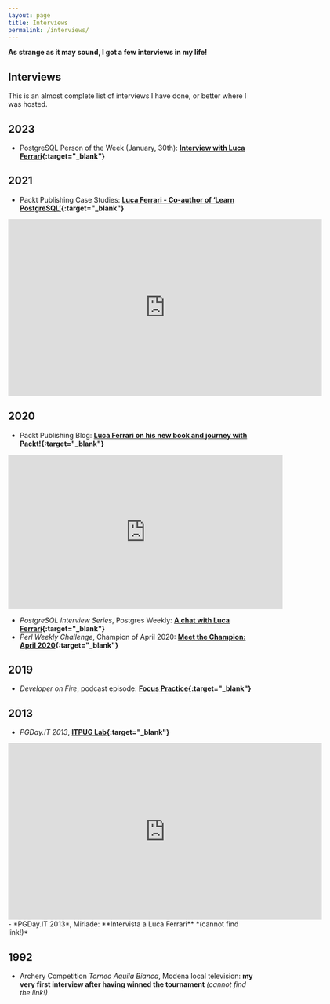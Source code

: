 ```yaml
---
layout: page
title: Interviews
permalink: /interviews/
---
```


**As strange as it may sound, I got a few interviews in my life!**

Interviews
---

This is an almost complete list of interviews I have done, or better where I was hosted.

## 2023
- PostgreSQL Person of the Week (January, 30th): **[Interview with Luca Ferrari](https://postgresql.life/post/luca_ferrari/){:target="_blank"}**

## 2021
- Packt Publishing Case Studies: **[Luca Ferrari - Co-author of ‘Learn PostgreSQL’](https://authors.packtpub.com/luca-ferrari-case-study/){:target="_blank"}**

<center>
<iframe title="vimeo-player" src="https://player.vimeo.com/video/617935973?h=722f4f7916" width="640" height="360" frameborder="0" allowfullscreen></iframe>
</center>

## 2020
- Packt Publishing Blog: **[Luca Ferrari on his new book and journey with Packt!](https://authors.packtpub.com/luca-ferrari-on-his-new-book-and-journey-with-packt/){:target="_blank"}**

<center>
<iframe width="560" height="315" src="https://www.youtube.com/embed/3h47-J0rro4" frameborder="0" allow="accelerometer; autoplay; clipboard-write; encrypted-media; gyroscope; picture-in-picture" allowfullscreen></iframe>
</center>


- *PostgreSQL Interview Series*, Postgres Weekly: **[A chat with Luca Ferrari](https://superhighway.dev/luca-ferrari-interview){:target="_blank"}**
- *Perl Weekly Challenge*, Champion of April 2020: **[Meet the Champion: April 2020](https://perlweeklychallenge.org/blog/meet-the-champion-2020-04/){:target="_blank"}**


## 2019
- *Developer on Fire*, podcast episode: **[Focus Practice](https://developeronfire.com/podcast/episode-449-luca-ferrari-focused-practice){:target="_blank"}**

## 2013
- *PGDay.IT 2013*, **[ITPUG Lab](https://vimeo.com/82178862){:target="_blank"}**

<center>
<iframe src="https://player.vimeo.com/video/82178862" width="640" height="360" frameborder="0" allow="autoplay; fullscreen" allowfullscreen></iframe>
</center>
- *PGDay.IT 2013*, Miriade: **Intervista a Luca Ferrari** *(cannot find link!)*

## 1992
- Archery Competition *Torneo Aquila Bianca*, Modena local television: **my very first interview after having winned the tournament** *(cannot find the link!)*
